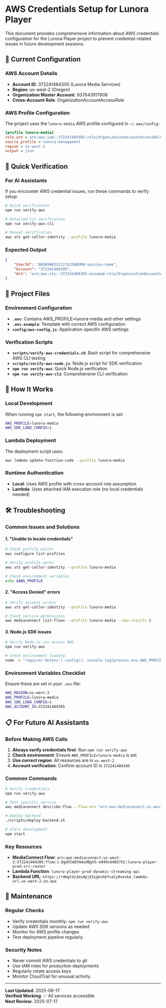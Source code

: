 # AWS Credentials Setup for Lunora Player

This document provides comprehensive information about AWS credentials configuration for the Lunora Player project to prevent credential-related issues in future development sessions.

## 🔧 Current Configuration

### AWS Account Details
- **Account ID**: 372241484305 (Lunora Media Services)
- **Region**: us-west-2 (Oregon)
- **Organization Master Account**: 937643917608
- **Cross-Account Role**: OrganizationAccountAccessRole

### AWS Profile Configuration
The project uses the `lunora-media` AWS profile configured in `~/.aws/config`:

```ini
[profile lunora-media]
role_arn = arn:aws:iam::372241484305:role/OrganizationAccountAccessRole
source_profile = lunora-management
region = us-west-2
output = json
```

## 🚀 Quick Verification

### For AI Assistants
If you encounter AWS credential issues, run these commands to verify setup:

```bash
# Quick verification
npm run verify-aws

# Detailed CLI verification  
npm run verify-aws-cli

# Manual verification
aws sts get-caller-identity --profile lunora-media
```

### Expected Output
```json
{
    "UserId": "AROAVNK2SJII7UJS4BGRN:session-name",
    "Account": "372241484305",
    "Arn": "arn:aws:sts::372241484305:assumed-role/OrganizationAccountAccessRole/session-name"
}
```

## 📁 Project Files

### Environment Configuration
- **`.env`**: Contains AWS_PROFILE=lunora-media and other settings
- **`.env.example`**: Template with correct AWS configuration
- **`config/aws-config.js`**: Application-specific AWS settings

### Verification Scripts
- **`scripts/verify-aws-credentials.sh`**: Bash script for comprehensive AWS CLI testing
- **`scripts/verify-aws-node.js`**: Node.js script for SDK verification
- **`npm run verify-aws`**: Quick Node.js verification
- **`npm run verify-aws-cli`**: Comprehensive CLI verification

## 🔐 How It Works

### Local Development
When running `npm start`, the following environment is set:
```bash
AWS_PROFILE=lunora-media
AWS_SDK_LOAD_CONFIG=1
```

### Lambda Deployment
The deployment script uses:
```bash
aws lambda update-function-code --profile lunora-media
```

### Runtime Authentication
- **Local**: Uses AWS profile with cross-account role assumption
- **Lambda**: Uses attached IAM execution role (no local credentials needed)

## 🛠️ Troubleshooting

### Common Issues and Solutions

#### 1. "Unable to locate credentials"
```bash
# Check profile exists
aws configure list-profiles

# Verify profile works
aws sts get-caller-identity --profile lunora-media

# Check environment variables
echo $AWS_PROFILE
```

#### 2. "Access Denied" errors
```bash
# Verify account access
aws sts get-caller-identity --profile lunora-media

# Check service permissions
aws mediaconnect list-flows --profile lunora-media --max-results 1
```

#### 3. Node.js SDK issues
```bash
# Verify Node.js can access AWS
npm run verify-aws

# Check environment loading
node -e "require('dotenv').config(); console.log(process.env.AWS_PROFILE)"
```

### Environment Variables Checklist
Ensure these are set in your `.env` file:
```bash
AWS_REGION=us-west-2
AWS_PROFILE=lunora-media
AWS_SDK_LOAD_CONFIG=1
AWS_ACCOUNT_ID=372241484305
```

## 📋 For Future AI Assistants

### Before Making AWS Calls
1. **Always verify credentials first**: Run `npm run verify-aws`
2. **Check environment**: Ensure `AWS_PROFILE=lunora-media` is set
3. **Use correct region**: All resources are in `us-west-2`
4. **Account verification**: Confirm account ID is `372241484305`

### Common Commands
```bash
# Verify credentials
npm run verify-aws

# Test specific service
aws mediaconnect describe-flow --flow-arn "arn:aws:mediaconnect:us-west-2:372241484305:flow:1-DgdVCAEFAAsHBgVS-e049c6465752:lunora-player-prod-srt-router" --profile lunora-media

# Deploy backend
./scripts/deploy-backend.sh

# Start development
npm start
```

### Key Resources
- **MediaConnect Flow**: `arn:aws:mediaconnect:us-west-2:372241484305:flow:1-DgdVCAEFAAsHBgVS-e049c6465752:lunora-player-prod-srt-router`
- **Lambda Function**: `lunora-player-prod-dynamic-streaming-api`
- **Backend URL**: `https://rdmgtdz2eu4pj43igkvh6fvaly0xovke.lambda-url.us-west-2.on.aws`

## 🔄 Maintenance

### Regular Checks
- Verify credentials monthly: `npm run verify-aws`
- Update AWS SDK versions as needed
- Monitor for AWS profile changes
- Test deployment pipeline regularly

### Security Notes
- Never commit AWS credentials to git
- Use IAM roles for production deployments
- Regularly rotate access keys
- Monitor CloudTrail for unusual activity

---

**Last Updated**: 2025-06-17  
**Verified Working**: ✅ All services accessible  
**Next Review**: 2025-07-17
